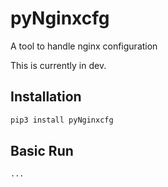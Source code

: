 # pyNginxcfg

A tool to handle nginx configuration

<WORK in PROGRESS>

This is currently in dev.

## Installation

```bash
pip3 install pyNginxcfg
```



## Basic Run

```bash
...
```
